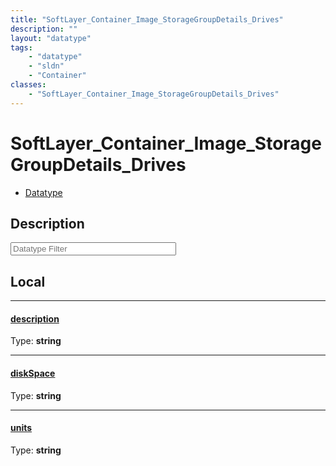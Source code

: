 ```yaml
---
title: "SoftLayer_Container_Image_StorageGroupDetails_Drives"
description: ""
layout: "datatype"
tags:
    - "datatype"
    - "sldn"
    - "Container"
classes:
    - "SoftLayer_Container_Image_StorageGroupDetails_Drives"
---
```


# SoftLayer_Container_Image_StorageGroupDetails_Drives
<div id='service-datatype'>
    <ul id='sldn-reference-tabs'>
        <li id='datatype'> <a href='/reference/datatypes/SoftLayer_Container_Image_StorageGroupDetails_Drives' >Datatype</a></li>
    </ul>
</div>

## Description 








<!-- Filer BEGIN -->
<div class="view-filters">
        <div class="clearfix">
            <div class="search-input-box">
                <input placeholder="Datatype Filter" onkeyup="titleSearch(inputId='prop-input', divId='properties', elementClass='prop-row')" 
                    type="text" id="prop-input" value="" size="30" maxlength="128" class="form-text">
            </div>
        </div>
</div>
<!-- Filer END -->

<div id="properties" class="content">
<div id="localProperties" class="prop-content" >

## Local
<div class="prop-row">

-----
[description]: #description
#### [description]
  
<span class="type-label">Type: </span>**string**  



</div>
<div class="prop-row">

-----
[diskSpace]: #diskspace
#### [diskSpace]
  
<span class="type-label">Type: </span>**string**  



</div>
<div class="prop-row">

-----
[units]: #units
#### [units]
  
<span class="type-label">Type: </span>**string**  



</div>
</div>
<!-- LOCAL PROPERTY END -->

</div>



